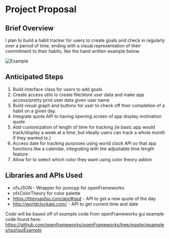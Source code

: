 # Project Proposal

## Brief Overview
I plan to build a habit tracker for users to create goals and check in regularly over a period of time, ending with a visual representation
of their commitment to their habits, like the hand written example below.

![Example](https://i.pinimg.com/originals/ca/c1/56/cac1563b454d07db266240fc45854ed1.jpg)

## Anticipated Steps
1) Build interface class for users to add goals
2) Create access utils to create file/store user data and make app access/pretty print user data given user name
3) Build visual graph and buttons for user to check off their completion of a habit on a given day.
4) Integrate quote API to having opening screen of app display motivation quote
5) Add customization of length of time for tracking (ie basic app would track/display a week at a time, but ideally users can track a whole
month if they wanted to.)
6) Access date for tracking purposes using world clock API so that app functions like a calendar, integrating with the adjustable time
length feature
7) Allow for to select which color they want using color theory addon

## Libraries and APIs Used
* ofxJSON - Wrapper for jsoncpp for openFrameworks
* ofxColorTheory for color palette
* https://theysaidso.com/api/#qod - API to get a new quote of the day
* http://worldclockapi.com/ - API to get current time and date

Code will be based off of example code from openFrameworks gui example code found here: 
https://github.com/openframeworks/openFrameworks/tree/master/examples/gui/guiExample


